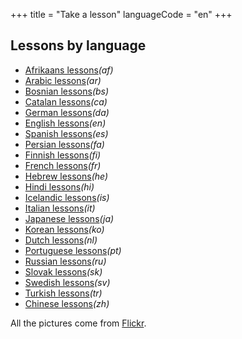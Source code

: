 +++
title = "Take a lesson"
languageCode = "en"
+++

## Lessons by language

  - [Afrikaans lessons](/en/Afrikaans_lessons)*(af)*
  - [Arabic lessons](/en/Arabic_lessons)*(ar)*
  - [Bosnian lessons](/en/Bosnian_lessons)*(bs)*
  - [Catalan lessons](/en/Catalan_lessons)*(ca)*
  - [German lessons](/en/German_lessons)*(da)*
  - [English lessons](/en/English_lessons)*(en)*
  - [Spanish lessons](/en/Spanish_lessons)*(es)*
  - [Persian lessons](/en/Persian_lessons)*(fa)*
  - [Finnish lessons](/en/Finnish_lessons)*(fi)*
  - [French lessons](/en/French_lessons)*(fr)*
  - [Hebrew lessons](/en/Hebrew_lessons)*(he)*
  - [Hindi lessons](/en/Hindi_lessons)*(hi)*
  - [Icelandic lessons](/en/Icelandic_lessons)*(is)*
  - [Italian lessons](/en/Italian_lessons)*(it)*
  - [Japanese lessons](/en/Japanese_lessons)*(ja)*
  - [Korean lessons](/en/Korean_lessons)*(ko)*
  - [Dutch lessons](/en/Dutch_lessons)*(nl)*
  - [Portuguese lessons](/en/Portuguese_lessons)*(pt)*
  - [Russian lessons](/en/Russian_lessons)*(ru)*
  - [Slovak lessons](/en/Slovak_lessons)*(sk)*
  - [Swedish lessons](/en/Swedish_lessons)*(sv)*
  - [Turkish lessons](/en/Turkish_lessons)*(tr)*
  - [Chinese lessons](/en/Chinese_lessons)*(zh)*

All the pictures come from
[Flickr](http://www.flickr.com/creativecommons/).
